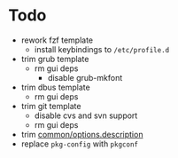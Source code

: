 Todo
====

- rework fzf template
  - install keybindings to `/etc/profile.d`
- trim grub template
  - rm gui deps
    - disable grub-mkfont
- trim dbus template
  - rm gui deps
- trim git template
  - disable cvs and svn support
  - rm gui deps
- trim [common/options.description](../common/options.description)
- replace `pkg-config` with `pkgconf`
